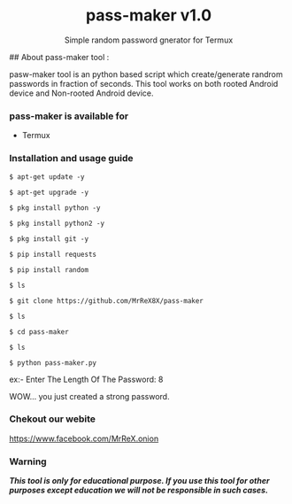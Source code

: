 <h1 align="center">pass-maker v1.0</h1>
<p align="center">
      Simple random password gnerator for Termux
      </p>
## About pass-maker tool :

pasw-maker tool is an python based script which create/generate randrom passwords in fraction of seconds. This tool works on both rooted Android device and Non-rooted Android device.



### pass-maker is available for

* Termux
### Installation and usage guide
```
$ apt-get update -y
```
```
$ apt-get upgrade -y
```
```
$ pkg install python -y 
```
```
$ pkg install python2 -y
```
```
$ pkg install git -y
```
```
$ pip install requests
```
```
$ pip install random
```
```
$ ls
```
```
$ git clone https://github.com/MrReX8X/pass-maker
```
```
$ ls
```
```
$ cd pass-maker
```
```
$ ls
```
```
$ python pass-maker.py
```
ex:- Enter The Length Of The Password: 8

WOW... you just created a strong password.


### Chekout our webite 

https://www.facebook.com/MrReX.onion
### Warning

***This tool is only for educational purpose. If you use this tool for other purposes except education we will not be responsible in such cases.***

